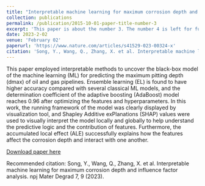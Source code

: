 ```yaml
---
title: "Interpretable machine learning for maximum corrosion depth and influence factor analysis"
collection: publications
permalink: /publication/2015-10-01-paper-title-number-3
excerpt: 'This paper is about the number 3. The number 4 is left for future work.'
date: 2023-2-02
venue: 'February 02'
paperurl: 'https://www.nature.com/articles/s41529-023-00324-x'
citation: 'Song, Y., Wang, Q., Zhang, X. et al. Interpretable machine learning for maximum corrosion depth and influence factor analysis. npj Mater Degrad 7, 9 (2023).'
---
```

This paper employed interpretable methods to uncover the black-box model of the machine learning (ML) for predicting the
maximum pitting depth (dmax) of oil and gas pipelines. Ensemble learning (EL) is found to have higher accuracy compared with
several classical ML models, and the determination coefficient of the adaptive boosting (AdaBoost) model reaches 0.96 after
optimizing the features and hyperparameters. In this work, the running framework of the model was clearly displayed by
visualization tool, and Shapley Additive exPlanations (SHAP) values were used to visually interpret the model locally and globally to
help understand the predictive logic and the contribution of features. Furthermore, the accumulated local effect (ALE) successfully
explains how the features affect the corrosion depth and interact with one another.

[Download paper here](https://doi.org/10.1038/s41529-023-00324-x)

Recommended citation: Song, Y., Wang, Q., Zhang, X. et al. Interpretable machine learning for maximum corrosion depth and influence factor analysis. npj Mater Degrad 7, 9 (2023).

